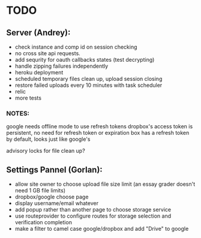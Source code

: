 # TODO

## Server (Andrey):
- check instance and comp id on session checking
- no cross site api requests.
- add sequrity for oauth callbacks states (test decrypting)
- handle zipping failures independently
- heroku deployment
- scheduled temporary files clean up, upload session closing
- restore failed uploads every 10 minutes with task scheduler
- relic
- more tests

### NOTES:
google needs offline mode to use refresh tokens
dropbox's access token is persistent, no need for refresh token or expiration
box has a refresh token by default, looks just like google's

advisory locks for file clean up?


## Settings Pannel (Gorlan):
- allow site owner to choose upload file size limit (an essay grader doesn't need 1 GB file limits)
- dropbox/google choose page
- display username/email whatever
- add popup rather than another page to choose storage service
- use routeprovider to configure routes for storage selection and verification completion
- make a filter to camel case google/dropbox and add "Drive" to google
